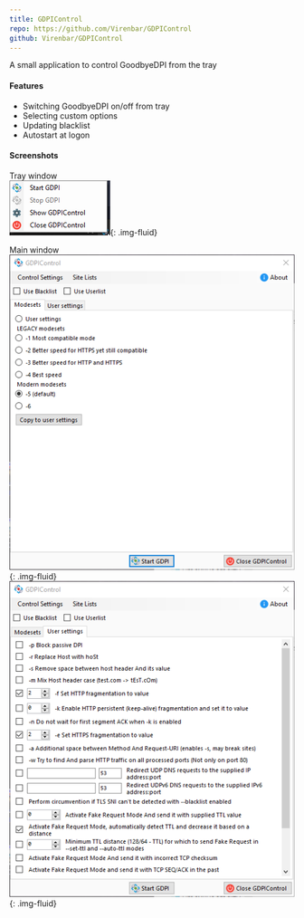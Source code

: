 ```yaml
---
title: GDPIControl
repo: https://github.com/Virenbar/GDPIControl
github: Virenbar/GDPIControl
---
```

A small application to control GoodbyeDPI from the tray

#### Features

* Switching GoodbyeDPI on/off from tray
* Selecting custom options
* Updating blacklist
* Autostart at logon

#### Screenshots

Tray window  
![tray](/assets/images/gdpicontrol/tray.png){: .img-fluid}

Main window  
![modesets](/assets/images/gdpicontrol/modesets.png){: .img-fluid}
![custom](/assets/images/gdpicontrol/custom.png){: .img-fluid}
